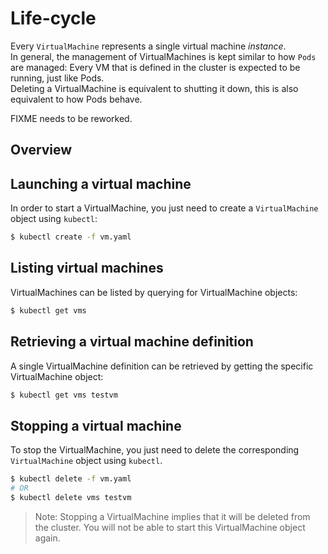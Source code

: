 # Life-cycle

Every `VirtualMachine` represents a single virtual machine _instance_.  
In general, the management of VirtualMachines is kept similar to how `Pods` are managed: Every VM that is defined in the cluster is expected to be running, just like Pods.  
Deleting a VirtualMachine is equivalent to shutting it down, this is also equivalent to how Pods behave.

FIXME needs to be reworked.

## Overview

## Launching a virtual machine

In order to start a VirtualMachine, you just need to create a `VirtualMachine` object using `kubectl`:

```bash
$ kubectl create -f vm.yaml
```

## Listing virtual machines

VirtualMachines can be listed by querying for VirtualMachine objects:

```bash
$ kubectl get vms
```

## Retrieving a virtual machine definition

A single VirtualMachine definition can be retrieved by getting the specific VirtualMachine object:

```bash
$ kubectl get vms testvm
```

## Stopping a virtual machine

To stop the VirtualMachine, you just need to delete the corresponding `VirtualMachine` object using `kubectl`.

```bash
$ kubectl delete -f vm.yaml
# OR
$ kubectl delete vms testvm
```

> Note: Stopping a VirtualMachine implies that it will be deleted from the cluster. You will not be able to start this VirtualMachine object again.

